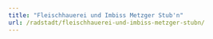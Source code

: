 ```yaml
---
title: "Fleischhauerei und Imbiss Metzger Stub'n"
url: /radstadt/fleischhauerei-und-imbiss-metzger-stubn/
---
```

